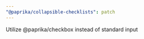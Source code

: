 ```yaml
---
"@paprika/collapsible-checklists": patch
---
```


Utilize @paprika/checkbox instead of standard input
